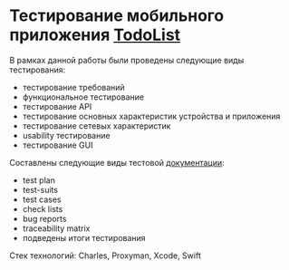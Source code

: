 # **Тестирование мобильного приложения [TodoList](https://github.com/YulyaGreshnova/TodoList)**

В рамках данной работы были проведены следующие виды тестирования:
- тестирование требований
- функциональное тестирование
- тестирование API
- тестирование основных характеристик устройства и приложения
- тестирование сетевых характеристик
- usability тестирование
- тестирование GUI

Составлены следующие виды тестовой [документации](https://github.com/YulyaGreshnova/TestingMobile/blob/main/TestDocumentations_Mobile.xlsx):
- test plan
- test-suits
- test cases
- check lists
- bug reports
- traceability matrix
- подведены итоги тестирования

Стек технологий: Charles, Proxyman, Xcode, Swift
